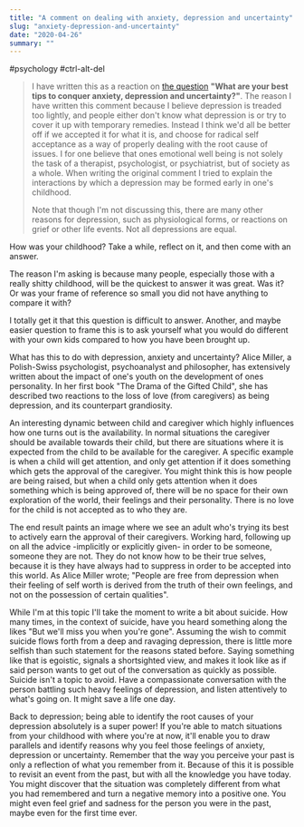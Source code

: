 ```yaml
---
title: "A comment on dealing with anxiety, depression and uncertainty"
slug: "anxiety-depression-and-uncertainty"
date: "2020-04-26"
summary: ""
---
```


#psychology #ctrl-alt-del

> I have written this as a reaction on [the question](https://www.indiehackers.com/post/what-are-your-best-tips-to-conquer-anxiety-depression-and-uncertainty-top-answers-will-be-featured-to-20-000-people-2cf12a3eaf) **"What are your best tips to conquer anxiety, depression and uncertainty?"**.
> The reason I have written this comment because I believe depression is treaded too lightly, and people either don't know what depression is or try to cover it up with temporary remedies. Instead I think we'd all be better off if we accepted it for what it is, and choose for radical self acceptance as a way of properly dealing with the root cause of issues. I for one believe that ones emotional well being is not solely the task of a therapist, psychologist, or psychiatrist, but of society as a whole. When writing the original comment I tried to explain the interactions by which a depression may be formed early in one's childhood.
> 
> Note that though I'm not discussing this, there are many other reasons for depression, such as physiological forms, or reactions on grief or other life events. Not all depressions are equal.


How was your childhood? Take a while, reflect on it, and then come with an answer.

The reason I'm asking is because many people, especially those with a really shitty childhood, will be the quickest to answer it was great. Was it? Or was your frame of reference so small you did not have anything to compare it with?

I totally get it that this question is difficult to answer. Another, and maybe easier question to frame this is to ask yourself what you would do different with your own kids compared to how you have been brought up.

What has this to do with depression, anxiety and uncertainty? Alice Miller, a Polish-Swiss psychologist, psychoanalyst and philosopher, has extensively written about the impact of one's youth on the development of ones personality. In her first book "The Drama of the Gifted Child", she has described two reactions to the loss of love (from caregivers) as being depression, and its counterpart grandiosity.

An interesting dynamic between child and caregiver which highly influences how one turns out is the availability. In normal situations the caregiver should be available towards their child, but there are situations where it is expected from the child to be available for the caregiver. A specific example is when a child will get attention, and only get attention if it does something which gets the approval of the caregiver. You might think this is how people are being raised, but when a child only gets attention when it does something which is being approved of, there will be no space for their own exploration of the world, their feelings and their personality. There is no love for the child is not accepted as to who they are.

The end result paints an image where we see an adult who's trying its best to actively earn the approval of their caregivers. Working hard, following up on all the advice -implicitly or explicitly given- in order to be someone, someone they are not. They do not know how to be their true selves, because it is they have always had to suppress in order to be accepted into this world. As Alice Miller wrote; "People are free from depression when their feeling of self worth is derived from the truth of their own feelings, and not on the possession of certain qualities".

While I'm at this topic I'll take the moment to write a bit about suicide. How many times, in the context of suicide, have you heard something along the likes "But we'll miss you when you're gone". Assuming the wish to commit suicide flows forth from a deep and ravaging depression, there is little more selfish than such statement for the reasons stated before. Saying something like that is egoistic, signals a shortsighted view, and makes it look like as if said person wants to get out of the conversation as quickly as possible. Suicide isn't a topic to avoid. Have a compassionate conversation with the person battling such heavy feelings of depression, and listen attentively to what's going on. It might save a life one day.

Back to depression; being able to identify the root causes of your depression absolutely is a super power! If you're able to match situations from your childhood with where you're at now, it'll enable you to draw parallels and identify reasons why you feel those feelings of anxiety, depression or uncertainty. Remember that the way you perceive your past is only a reflection of what you remember from it. Because of this it is possible to revisit an event from the past, but with all the knowledge you have today. You might discover that the situation was completely different from what you had remembered and turn a negative memory into a positive one. You might even feel grief and sadness for the person you were in the past, maybe even for the first time ever.
